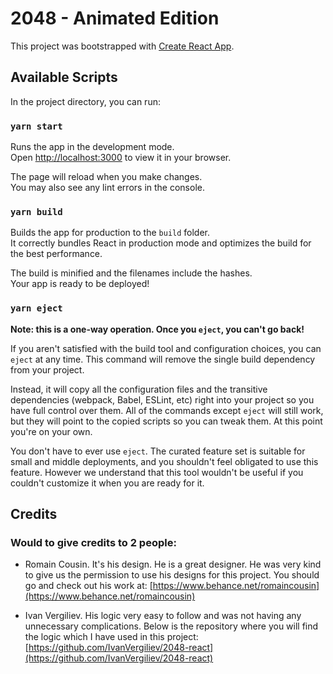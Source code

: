 # 2048 - Animated Edition

This project was bootstrapped with [Create React App](https://github.com/facebook/create-react-app).

## Available Scripts

In the project directory, you can run:

### `yarn start`

Runs the app in the development mode.\
Open [http://localhost:3000](http://localhost:3000) to view it in your browser.

The page will reload when you make changes.\
You may also see any lint errors in the console.

### `yarn build`

Builds the app for production to the `build` folder.\
It correctly bundles React in production mode and optimizes the build for the best performance.

The build is minified and the filenames include the hashes.\
Your app is ready to be deployed!

### `yarn eject`

**Note: this is a one-way operation. Once you `eject`, you can't go back!**

If you aren't satisfied with the build tool and configuration choices, you can `eject` at any time. This command will remove the single build dependency from your project.

Instead, it will copy all the configuration files and the transitive dependencies (webpack, Babel, ESLint, etc) right into your project so you have full control over them. All of the commands except `eject` will still work, but they will point to the copied scripts so you can tweak them. At this point you're on your own.

You don't have to ever use `eject`. The curated feature set is suitable for small and middle deployments, and you shouldn't feel obligated to use this feature. However we understand that this tool wouldn't be useful if you couldn't customize it when you are ready for it.

## Credits

### Would to give credits to 2 people:

-   Romain Cousin. It's his design. He is a great designer. He was very kind to give us the permission to use his designs for this project. You should go and check out his work at: [https://www.behance.net/romaincousin](https://www.behance.net/romaincousin)

-   Ivan Vergiliev. His logic very easy to follow and was not having any unnecessary complications. Below is the repository where you will find the logic which I have used in this project: [https://github.com/IvanVergiliev/2048-react](https://github.com/IvanVergiliev/2048-react)
